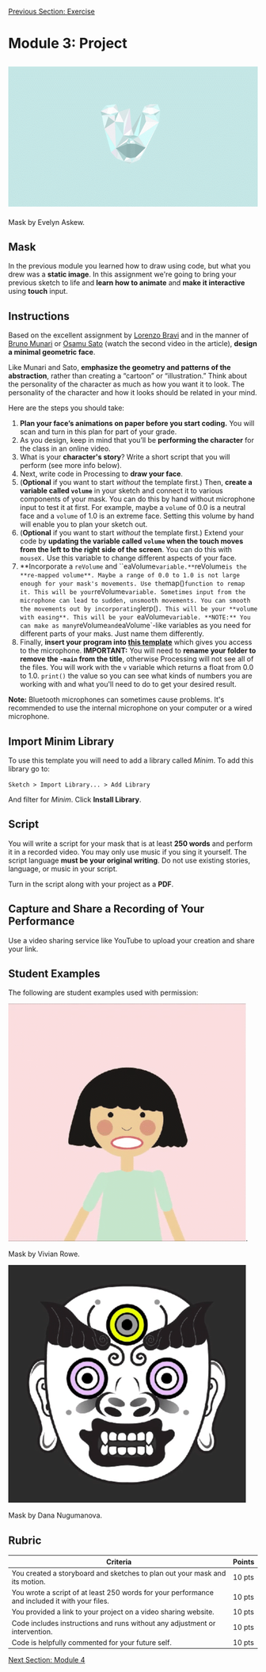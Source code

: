 [Previous Section: Exercise](2_EXERCISE.md)

# Module 3: Project

## ![geometric_animation](images/Evelyn_Askew_Mask.gif)

Mask by Evelyn Askew.

## Mask

In the previous module you learned how to draw using code, but what you drew was a **static image**. In this assignment we're going to bring your previous sketch to life and **learn how to animate** and **make it interactive** using **touch** input.

## Instructions

Based on the excellent assignment by [Lorenzo Bravi](http://www.creativeapplications.net/processing/bla-bla-bla-iphone-of-processing-sound/) and in the manner of [Bruno Munari](http://www.creativeapplications.net/processing/bla-bla-bla-iphone-of-processing-sound/) or [Osamu Sato](https://motherboard.vice.com/en_us/article/d734ja/the-most-elusive-video-game-creator) (watch the second video in the article), **design a minimal geometric face**.

Like Munari and Sato, **emphasize the geometry and patterns of the abstraction**, rather than creating a “cartoon” or “illustration.” Think about the  personality of the character as much as how you want it to look. The  personality of the character and how it looks should be related in your  mind.

Here are the steps you should take:

1. **Plan your face’s animations on paper before you start coding.** You will scan and turn in this plan for part of your grade.
2. As you design, keep in mind that you’ll be **performing the character** for the class in an online video.
3. What is your **character's story**? Write a short script that you will perform (see more info below).
4. Next, write code in Processing to **draw your face**.
5. (**Optional** if you want to start *without* the template first.) Then, **create a variable called `volume`** in your sketch and connect it to various components of your mask. You can do this by hand without microphone input to test it at first. For example, maybe a `volume` of 0.0 is a neutral face and a `volume` of 1.0 is an extreme face. Setting this volume by hand will enable you to plan your sketch out.
6. (**Optional** if you want to start *without* the template first.) Extend your code by **updating the variable called `volume` when the touch moves from the left to the right side of the screen**. You can do this with `mouseX.` Use this variable to change different aspects of your face.
7. **Incorporate a `reVolume` and ``eaVolume` variable.** `reVolume` is the **re-mapped volume**. Maybe a range of 0.0 to 1.0 is not large enough for your mask's movements. Use the `map()` function to remap it. This will be your `reVolume` variable. Sometimes input from the microphone can lead to sudden, unsmooth movements. You can smooth the movements out by incorporating `lerp()`. This will be your **volume with easing**. This will be your `eaVolume` variable. **NOTE:** You can make as many `reVolume` and `eaVolume`-like variables as you need for different parts of your maks. Just name them differently.
8. Finally, **insert your program into [this template](https://github.com/masoodkamandy/Processing_Mask_Template/archive/refs/heads/main.zip)** which gives you access to the microphone. **IMPORTANT:** You will need to **rename your folder to remove the `-main` from the title**, otherwise Processing will not see all of the files. You will work with the `v` variable which returns a float from 0.0 to 1.0. `print()` the value so you can see what kinds of numbers you are working with and what you'll need to do to get your desired result.

**Note:** Bluetooth microphones can sometimes cause problems. It's recommended to use the internal microphone on your computer or a wired microphone.

## Import Minim Library

To use this template you will need to add a library called *Minim*. To add this library go to:

`Sketch > Import Library... > Add Library` 

And filter for *Minim*. Click **Install Library**.

## Script

You will write a script for your mask that is at least **250 words** and perform it in a recorded video. You may only use music if you sing it yourself. The script language **must be your original writing**. Do not use existing stories, language, or music in your script.

Turn in the script along with your project as a **PDF**.

## Capture and Share a Recording of Your Performance

Use a video sharing service like YouTube to upload your creation and share your link.

## Student Examples

The following are student examples used with permission:

![Vivan Rowe](images/Vivian_Rowe_Mask.gif).

Mask by Vivian Rowe.

![Dana Nugumanova](images/Dana_Nugumanova_Mask.gif)

Mask by Dana Nugumanova.

## Rubric

| Criteria                                                     | Points |
| ------------------------------------------------------------ | ------ |
| You created a storyboard and sketches to plan out your mask and its motion. | 10 pts |
| You wrote a script of at least 250 words for your performance and included it with your files. | 10 pts |
| You provided a link to your project on a video sharing website. | 10 pts |
| Code includes instructions and runs without any adjustment or intervention. | 10 pts |
| Code is helpfully commented for your future self.            | 10 pts |

[Next Section: Module 4](../4_Functions_and_Expanded_Cinema/README.md)

